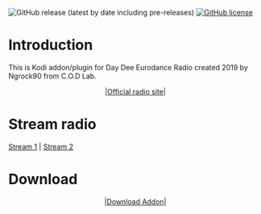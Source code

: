 ![GitHub release (latest by date including pre-releases)](https://img.shields.io/github/v/release/ngrock90/Day-Dee-Eurodance-Radio-Kodi-Addon?include_prereleases&style=plastic) <a href="https://github.com/ngrock90/Day-Dee-Eurodance-Radio-Kodi-Addon/blob/master/LICENSE"><img alt="GitHub license" src="https://img.shields.io/github/license/ngrock90/Day-Dee-Eurodance-Radio-Kodi-Addon?style=plastic"></a><br>

# Introduction

This is Kodi addon/plugin for Day Dee Eurodance Radio created 2019 by Ngrock90 from C.O.D Lab.


<p align="center">|<a href="https://daydeeeurodance.blogspot.com">Official radio site</a>|



# Stream radio

<a href="http://stream.laut.fm/daydeeeurodance">Stream 1</a> | <a href="https://daydeeeurodance.stream.laut.fm/daydeeeurodance">Stream 2</a>

# Download

<p align="center">|<a href="https://github.com/ngrock90/Day-Dee-Eurodance-Radio-Kodi-Addon/releases">Download Addon</a>|
